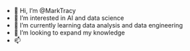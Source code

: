 - 👋 Hi, I’m @MarkTracy
- 👀 I’m interested in AI and data science
- 🌱 I’m currently learning data analysis and data engineering
- 💞️ I’m looking to expand my knowledge 
- 📫

<!---
MarkTracy/MarkTracy is a ✨ special ✨ repository because its `README.md` (this file) appears on your GitHub profile.
You can click the Preview link to take a look at your changes.
--->
